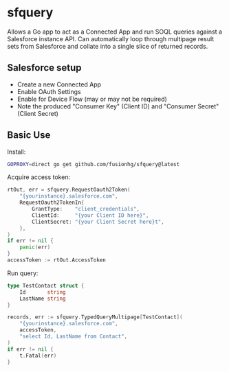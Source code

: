 # sfquery

Allows a Go app to act as a Connected App and run SOQL queries against a Salesforce instance API.  Can automatically loop through multipage result sets from Salesforce and collate into a single slice of returned records.

## Salesforce setup

* Create a new Connected App
* Enable OAuth Settings
* Enable for Device Flow (may or may not be required)
* Note the produced "Consumer Key" (Client ID) and "Consumer Secret" (Client Secret)

## Basic Use

Install:
```bash
GOPROXY=direct go get github.com/fusionhg/sfquery@latest
```

Acquire access token:
```go
rtOut, err = sfquery.RequestOauth2Token(
    "{yourinstance}.salesforce.com",
    RequestOauth2TokenIn{
        GrantType:    "client_credentials",
        ClientId:     "{your Client ID here}",
        ClientSecret: "{your Client Secret here}t",
    },
)
if err != nil {
    panic(err)
}
accessToken := rtOut.AccessToken
```

Run query:
```go
type TestContact struct {
	Id       string
	LastName string
}

records, err := sfquery.TypedQueryMultipage[TestContact](
    "{yourinstance}.salesforce.com",
    accessToken,
    "select Id, LastName from Contact",
)
if err != nil {
    t.Fatal(err)
}
```
